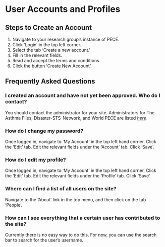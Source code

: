 User Accounts and Profiles
=====================

Steps to Create an Account
---------------------------------------

1. Navigate to your research group’s instance of PECE.
2. Click ‘Login’ in the top left corner.
3. Select the tab ‘Create a new account.’
4. Fill in the relevant fields.
5. Read and accept the terms and conditions.
6. Click the button ‘Create New Account’.

Frequently Asked Questions
---------------------------------------

### I created an account and have not yet been approved. Who do I contact?

You should contact the administrator for your site. Administrators for
The Asthma Files, Disaster-STS-Network, and World PECE are listed
[*here*](../).

### How do I change my password?

Once logged in, navigate to ‘My Account’ in the top left hand corner.
Click the ‘Edit’ tab. Edit the relevant fields under the ‘Account’ tab.
Click ‘Save’.

### How do I edit my profile?

Once logged in, navigate to ‘My Account’ in the top left hand corner.
Click the ‘Edit’ tab. Edit the relevant fields under the ‘Profile’ tab.
Click ‘Save’.

### Where can I find a list of all users on the site?

Navigate to the ‘About’ link in the top menu, and then click on the tab
‘People’.

### How can I see everything that a certain user has contributed to the site?

Currently there is no easy way to do this. For now, you can use the
search bar to search for the user’s username.

